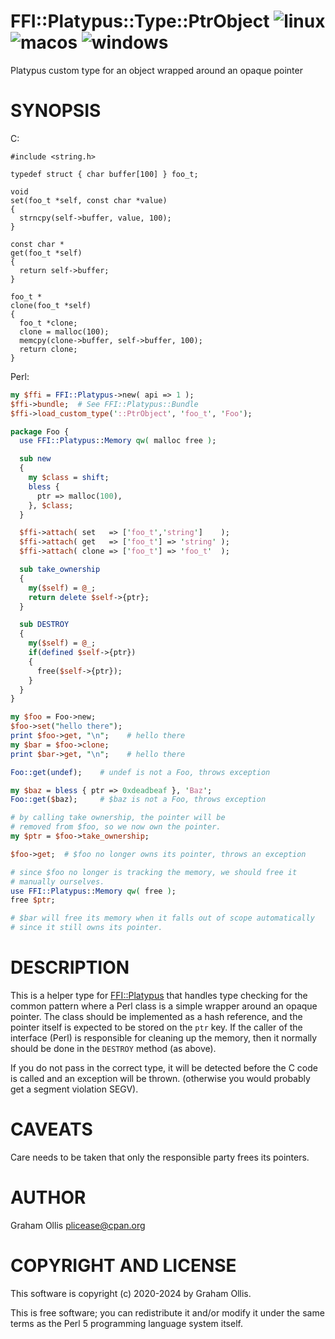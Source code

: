 # FFI::Platypus::Type::PtrObject ![linux](https://github.com/PerlFFI/FFI-Platypus-Type-PtrObject/workflows/linux/badge.svg) ![macos](https://github.com/PerlFFI/FFI-Platypus-Type-PtrObject/workflows/macos/badge.svg) ![windows](https://github.com/PerlFFI/FFI-Platypus-Type-PtrObject/workflows/windows/badge.svg)

Platypus custom type for an object wrapped around an opaque pointer

# SYNOPSIS

C:

```
#include <string.h>

typedef struct { char buffer[100] } foo_t;

void
set(foo_t *self, const char *value)
{
  strncpy(self->buffer, value, 100);
}

const char *
get(foo_t *self)
{
  return self->buffer;
}

foo_t *
clone(foo_t *self)
{
  foo_t *clone;
  clone = malloc(100);
  memcpy(clone->buffer, self->buffer, 100);
  return clone;
}
```

Perl:

```perl
my $ffi = FFI::Platypus->new( api => 1 );
$ffi->bundle;  # See FFI::Platypus::Bundle
$ffi->load_custom_type('::PtrObject', 'foo_t', 'Foo');

package Foo {
  use FFI::Platypus::Memory qw( malloc free );

  sub new
  {
    my $class = shift;
    bless {
      ptr => malloc(100),
    }, $class;
  }

  $ffi->attach( set   => ['foo_t','string']    );
  $ffi->attach( get   => ['foo_t'] => 'string' );
  $ffi->attach( clone => ['foo_t'] => 'foo_t'  );

  sub take_ownership
  {
    my($self) = @_;
    return delete $self->{ptr};
  }

  sub DESTROY
  {
    my($self) = @_;
    if(defined $self->{ptr})
    {
      free($self->{ptr});
    }
  }
}

my $foo = Foo->new;
$foo->set("hello there");
print $foo->get, "\n";    # hello there
my $bar = $foo->clone;
print $bar->get, "\n";    # hello there

Foo::get(undef);    # undef is not a Foo, throws exception

my $baz = bless { ptr => 0xdeadbeaf }, 'Baz';
Foo::get($baz);     # $baz is not a Foo, throws exception

# by calling take ownership, the pointer will be
# removed from $foo, so we now own the pointer.
my $ptr = $foo->take_ownership;

$foo->get;  # $foo no longer owns its pointer, throws an exception

# since $foo no longer is tracking the memory, we should free it
# manually ourselves.
use FFI::Platypus::Memory qw( free );
free $ptr;

# $bar will free its memory when it falls out of scope automatically
# since it still owns its pointer.
```

# DESCRIPTION

This is a helper type for [FFI::Platypus](https://metacpan.org/pod/FFI::Platypus) that handles type checking for the common
pattern where a Perl class is a simple wrapper around an opaque pointer.  The class
should be implemented as a hash reference, and the pointer itself is expected to be
stored on the `ptr` key.  If the caller of the interface (Perl) is responsible for
cleaning up the memory, then it normally should be done in the `DESTROY` method
(as above).

If you do not pass in the correct type, it will be detected before the C code is
called and an exception will be thrown.  (otherwise you would probably get a segment
violation SEGV).

# CAVEATS

Care needs to be taken that only the responsible party frees its pointers.

# AUTHOR

Graham Ollis <plicease@cpan.org>

# COPYRIGHT AND LICENSE

This software is copyright (c) 2020-2024 by Graham Ollis.

This is free software; you can redistribute it and/or modify it under
the same terms as the Perl 5 programming language system itself.
